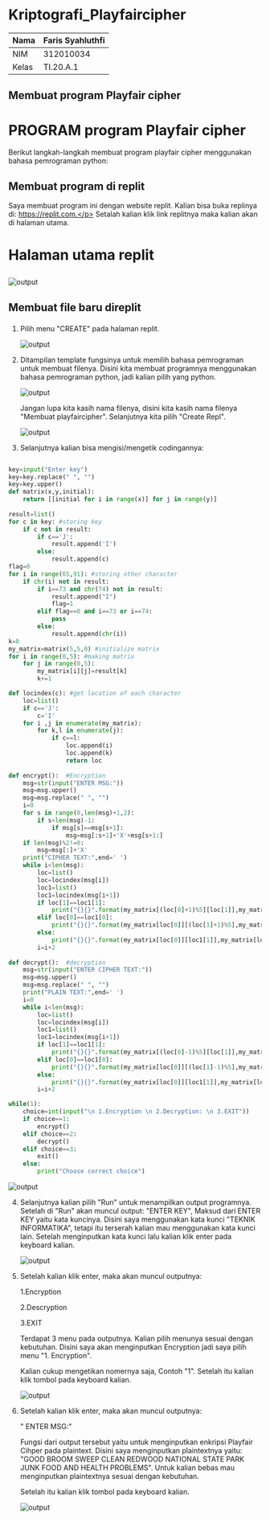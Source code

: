 # Kriptografi_Playfaircipher


| Nama      | Faris Syahluthfi |
| ----------- | ----------- |
| NIM     | 312010034       |
| Kelas   | TI.20.A.1        |

## Membuat program Playfair cipher
# PROGRAM program Playfair cipher
Berikut langkah-langkah membuat program playfair cipher menggunakan bahasa pemrograman python:</p>
## Membuat program di replit
Saya membuat program ini dengan website replit. Kalian bisa buka replinya di: https://replit.com.</p>
Setalah kalian klik link replitnya maka kalian akan di halaman utama.</p>
# Halaman utama replit </p>
![output](output/replit1.png)

## Membuat file baru direplit </p>
1. Pilih menu "CREATE" pada halaman replit. </p>
![output](output/replit2.png)

2. Ditampilan template fungsinya untuk memilih bahasa pemrograman untuk membuat filenya. Disini kita membuat programnya menggunakan bahasa pemrograman python, jadi kalian pilih yang python. </p>
![output](output/replit3.png)</p>
Jangan lupa kita kasih nama filenya, disini kita kasih nama filenya "Membuat playfaircipher". Selanjutnya kita pilih "Create Repl". </p>
![output](output/replit4.png)</p>

3. Selanjutnya kalian bisa mengisi/mengetik codingannya:
```python

key=input("Enter key")
key=key.replace(" ", "")
key=key.upper()
def matrix(x,y,initial):
    return [[initial for i in range(x)] for j in range(y)]
    
result=list()
for c in key: #storing key
    if c not in result:
        if c=='J':
            result.append('I')
        else:
            result.append(c)
flag=0
for i in range(65,91): #storing other character
    if chr(i) not in result:
        if i==73 and chr(74) not in result:
            result.append("I")
            flag=1
        elif flag==0 and i==73 or i==74:
            pass    
        else:
            result.append(chr(i))
k=0
my_matrix=matrix(5,5,0) #initialize matrix
for i in range(0,5): #making matrix
    for j in range(0,5):
        my_matrix[i][j]=result[k]
        k+=1

def locindex(c): #get location of each character
    loc=list()
    if c=='J':
        c='I'
    for i ,j in enumerate(my_matrix):
        for k,l in enumerate(j):
            if c==l:
                loc.append(i)
                loc.append(k)
                return loc
            
def encrypt():  #Encryption
    msg=str(input("ENTER MSG:"))
    msg=msg.upper()
    msg=msg.replace(" ", "")             
    i=0
    for s in range(0,len(msg)+1,2):
        if s<len(msg)-1:
            if msg[s]==msg[s+1]:
                msg=msg[:s+1]+'X'+msg[s+1:]
    if len(msg)%2!=0:
        msg=msg[:]+'X'
    print("CIPHER TEXT:",end=' ')
    while i<len(msg):
        loc=list()
        loc=locindex(msg[i])
        loc1=list()
        loc1=locindex(msg[i+1])
        if loc[1]==loc1[1]:
            print("{}{}".format(my_matrix[(loc[0]+1)%5][loc[1]],my_matrix[(loc1[0]+1)%5][loc1[1]]),end=' ')
        elif loc[0]==loc1[0]:
            print("{}{}".format(my_matrix[loc[0]][(loc[1]+1)%5],my_matrix[loc1[0]][(loc1[1]+1)%5]),end=' ')  
        else:
            print("{}{}".format(my_matrix[loc[0]][loc1[1]],my_matrix[loc1[0]][loc[1]]),end=' ')    
        i=i+2        
                 
def decrypt():  #decryption
    msg=str(input("ENTER CIPHER TEXT:"))
    msg=msg.upper()
    msg=msg.replace(" ", "")
    print("PLAIN TEXT:",end=' ')
    i=0
    while i<len(msg):
        loc=list()
        loc=locindex(msg[i])
        loc1=list()
        loc1=locindex(msg[i+1])
        if loc[1]==loc1[1]:
            print("{}{}".format(my_matrix[(loc[0]-1)%5][loc[1]],my_matrix[(loc1[0]-1)%5][loc1[1]]),end=' ')
        elif loc[0]==loc1[0]:
            print("{}{}".format(my_matrix[loc[0]][(loc[1]-1)%5],my_matrix[loc1[0]][(loc1[1]-1)%5]),end=' ')  
        else:
            print("{}{}".format(my_matrix[loc[0]][loc1[1]],my_matrix[loc1[0]][loc[1]]),end=' ')    
        i=i+2        

while(1):
    choice=int(input("\n 1.Encryption \n 2.Decryption: \n 3.EXIT"))
    if choice==1:
        encrypt()
    elif choice==2:
        decrypt()
    elif choice==3:
        exit()
    else:
        print("Choose correct choice")

```
</p>

![output](output/replit5.png)</p>

4. Selanjutnya kalian pilih "Run" untuk menampilkan output programnya. Setelah di "Run" akan muncul output: "ENTER KEY", Maksud dari ENTER KEY yaitu kata kuncinya. Disini saya menggunakan kata kunci "TEKNIK INFORMATIKA", tetapi itu terserah kalian mau menggunakan kata kunci lain. Setelah menginputkan kata kunci lalu kalian klik enter pada keyboard kalian.</p>
![output](output/replit6.png)</p>

5. Setelah kalian klik enter, maka akan muncul outputnya: </p>
 1.Encryption </p>
 2.Descryption </p>
 3.EXIT </p>
 Terdapat 3 menu pada outputnya. Kalian pilih menunya sesuai dengan kebutuhan. Disini saya akan menginputkan Encryption jadi saya pilih menu "1. Encryption".</p>
 Kalian cukup mengetikan nomernya saja, Contoh "1". Setelah itu kalian klik tombol pada keyboard kalian. </p>
 ![output](output/replit7.png)</p>

 6. Setelah kalian klik enter, maka akan muncul outputnya: </p>
  " ENTER MSG:" </P>
  Fungsi dari output tersebut yaitu untuk menginputkan enkripsi Playfair Cihper pada plaintext. Disini saya menginputkan plaintextnya yaitu: "GOOD BROOM SWEEP CLEAN REDWOOD NATIONAL STATE PARK JUNK FOOD AND HEALTH PROBLEMS". Untuk kalian bebas mau menginputkan plaintextnya sesuai dengan kebutuhan. </p>
  Setelah itu kalian klik tombol pada keyboard kalian. </p>
 ![output](output/replit8.png)</p>

